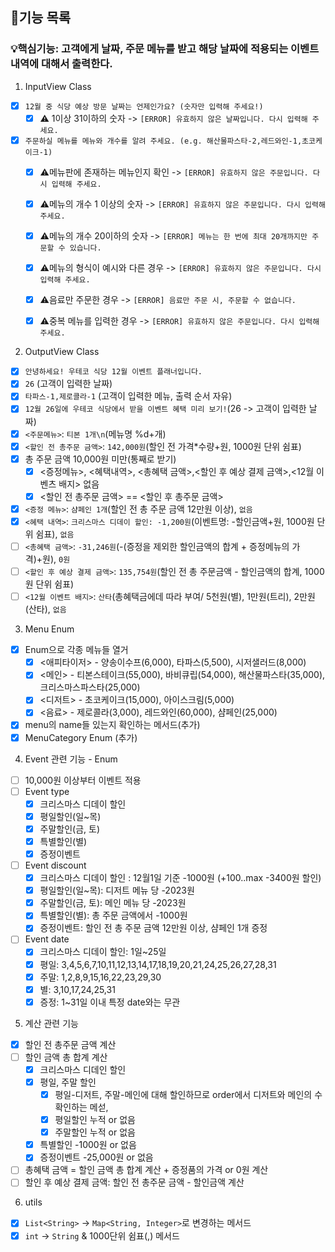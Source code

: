 ## 🌟기능 목록 
### 💡핵심기능: 고객에게 날짜, 주문 메뉴를 받고 해당 날짜에 적용되는 이벤트 내역에 대해서 출력한다.
1. InputView Class
 - [x] `12월 중 식당 예상 방문 날짜는 언제인가요? (숫자만 입력해 주세요!)`
   - [x] ⚠️ 1이상 31이하의 숫자 -> `[ERROR] 유효하지 않은 날짜입니다. 다시 입력해 주세요.`
 - [x] `주문하실 메뉴를 메뉴와 개수를 알려 주세요. (e.g. 해산물파스타-2,레드와인-1,초코케이크-1)`
   - [x] ⚠️메뉴판에 존재하는 메뉴인지 확인 -> `[ERROR] 유효하지 않은 주문입니다. 다시 입력해 주세요.`
   - [x] ⚠️메뉴의 개수 1 이상의 숫자 -> `[ERROR] 유효하지 않은 주문입니다. 다시 입력해 주세요.`
   - [x] ⚠️메뉴의 개수 20이하의 숫자 -> `[ERROR] 메뉴는 한 번에 최대 20개까지만 주문할 수 있습니다.`
   - [x] ⚠️메뉴의 형식이 예시와 다른 경우 -> `[ERROR] 유효하지 않은 주문입니다. 다시 입력해 주세요.`
   - [x] ⚠️음료만 주문한 경우 -> `[ERROR] 음료만 주문 시, 주문할 수 없습니다.`
   - [x] ⚠️중복 메뉴를 입력한 경우  -> `[ERROR] 유효하지 않은 주문입니다. 다시 입력해 주세요.`


2. OutputView Class
- [x] `안녕하세요! 우테코 식당 12월 이벤트 플래너입니다.`
- [x] `26` (고객이 입력한 날짜)
- [x] `타파스-1,제로콜라-1` (고객이 입력한 메뉴, 출력 순서 자유)
- [x] `12월 26일에 우테코 식당에서 받을 이벤트 혜택 미리 보기!`(26 -> 고객이 입력한 날짜)
- [x] `<주문메뉴>`: `티본 1개\n`(메뉴명 %d+개)
- [x] `<할인 전 총주문 금액>`: `142,000원`(할인 전 가격*수량+원, 1000원 단위 쉼표)
- [x] 총 주문 금액 10,000원 미만(통째로 받기)
  - [x] <증정메뉴>, <혜택내역>, <총혜택 금액>,<할인 후 예상 결제 금액>,<12월 이벤츠 배지>  없음
  - [x] <할인 전 총주문 금액> == <할인 후 총주문 금액> 
- [x] `<증정 메뉴>`: `샴페인 1개`(할인 전 총 주문 금액 12만원 이상), `없음`
- [x] `<혜택 내역>`: `크리스마스 디데이 할인: -1,200원`(이벤트명: -할인금액+원, 1000원 단위 쉼표), `없음`
- [ ] `<총혜택 금액>`: `-31,246원`(-(증정을 제외한 할인금액의 합계 + 증정메뉴의 가격)+원), `0원`
- [ ] `<할인 후 예상 결제 금액>`: `135,754원`(할인 전 총 주문금액 - 할인금액의 합계, 1000원 단위 쉼표)
- [ ] `<12월 이벤트 배지>`: `산타`(총혜택금에데 따라 부여/ 5천원(별), 1만원(트리), 2만원(산타), `없음`

3. Menu Enum
- [x] Enum으로 각종 메뉴들 열거
  - [x] <애피타이저> - 양송이수프(6,000), 타파스(5,500), 시저샐러드(8,000)
  - [x] <메인> - 티본스테이크(55,000), 바비큐립(54,000), 해산물파스타(35,000), 크리스마스파스타(25,000)
  - [x] <디저트> - 초코케이크(15,000), 아이스크림(5,000)
  - [x] <음료> - 제로콜라(3,000), 레드와인(60,000), 샴페인(25,000)
- [x] menu의 name들 있는지 확인하는 메서드(추가)
- [x] MenuCategory Enum (추가)

4. Event 관련 기능 - Enum
- [ ] 10,000원 이상부터 이벤트 적용
- [ ] Event type
  - [x] 크리스마스 디데이 할인 
  - [x] 평일할인(일~목)
  - [x] 주말할인(금, 토)
  - [x] 특별할인(별)
  - [x] 증정이벤트
- [ ] Event discount
  - [x] 크리스마스 디데이 할인 : 12월1일 기준 -1000원 (+100..max -3400원 할인)
  - [x] 평일할인(일~목): 디저트 메뉴 당 -2023원
  - [x] 주말할인(금, 토): 메인 메뉴 당 -2023원
  - [x] 특별할인(별): 총 주문 금액에서 -1000원
  - [x] 증정이벤트: 할인 전 총 주문 금액 12만원 이상, 샴페인 1개 증정
- [ ] Event date
  - [x] 크리스마스 디데이 할인: 1일~25일
  - [x] 평일: 3,4,5,6,7,10,11,12,13,14,17,18,19,20,21,24,25,26,27,28,31
  - [x] 주말: 1,2,8,9,15,16,22,23,29,30
  - [x] 별: 3,10,17,24,25,31
  - [x] 증정: 1~31일 이내 특정 date와는 무관

5. 계산 관련 기능
- [x] 할인 전 총주문 금액 계산
- [ ] 할인 금액 총 합계 계산
  - [x] 크리스마스 디데인 할인
  - [x] 평일, 주말 할인
    - [x] 평일-디저트, 주말-메인에 대해 할인하므로 order에서 디저트와 메인의 수 확인하는 메섣,
    - [x] 평일할인 누적 or 없음
    - [x] 주말할인 누적 or 없음
  - [x] 특별할인 -1000원 or 없음
  - [x] 증정이벤트 -25,000원 or 없음
- [ ] 총혜택 금액 = 할인 금액 총 합계 계산 + 증정품의 가격 or 0원 계산
- [ ] 할인 후 예상 결제 금액: 할인 전 총주문 금액 - 할인금액 계산

6. utils
- [x] `List<String>` -> `Map<String, Integer>`로 변경하는 메서드
- [x] `int` -> `String` & 1000단위 쉼표(,) 메서드